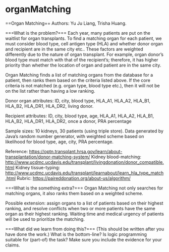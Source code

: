 # organMatching

==Organ Matching==
Authors: Yu Ju Liang, Trisha Huang.

===What is the problem?===
Each year, many patients are put on the waitlist for organ transplants. To find a matching organ for each patient, we must consider blood type, cell antigen type (HLA)  and whether donor organ and recipient are in the same city etc.. These factors are weighted differently due to the nature of organ transplant. For example, organ donor’s blood type must match with that of the recipient’s; therefore, it has higher priority than whether the location of organ and patient are in the same city.

Organ Matching finds a list of matching organs from the database for a patient, then ranks them based on the criteria listed above. If the core criteria is not matched (e.g. organ type, blood type etc.), then it will not be on the list rather than having a low ranking.

Donor organ attributes:
ID, city, blood type, HLA_A1, HLA_A2, HLA_B1, HLA_B2, HLA_DR1, HLA_DR2, living donor.

Recipient attributes:
ID, city, blood type, age, HLA_A1, HLA_A2, HLA_B1, HLA_B2, HLA_DR1, HLA_DR2, once a donor, PRA percentage

Sample sizes: 10 kidneys, 30 patients (using triple store).
Data generated by Java’s random number generator, with weighted scheme based on likelihood for blood type, age, city, PRA percentage.

Reference: https://optn.transplant.hrsa.gov/learn/about-transplantation/donor-matching-system/
Kidney blood-matching: http://www.ucdmc.ucdavis.edu/transplant/livingdonation/donor_compatible.html
Kidney tissue-typing:
http://www.ucdmc.ucdavis.edu/transplant/learnabout/learn_hla_type_match.html
Rubric:
https://paireddonation.org/about-us/algorithm/

===What is the something extra?===
Organ Matching not only searches for matching organs, it also ranks them based on a weighted scheme.

Possible extension: assign organs to a list of patients based on their highest ranking, and resolve conflicts when two or more patients have the same organ as their highest ranking. Waiting time and medical urgency of patients will be used to prioritize the matching.

===What did we learn from doing this?===
(This should be written after you have done the work.)  What is the bottom-line? Is logic programming suitable for (part-of) the task?  Make sure you include the evidence for your claims.

